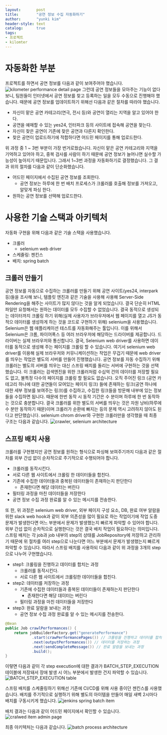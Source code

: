 ```yaml
---
layout:       post
title:        "공연 정보 수집 자동화하기"
author:       "yunki kim"
header-style: text
catalog:      true
tags:
- 프로젝트
- kilomter
---
```

# 자동화한 부분
프로젝트를 하면서 공연 정보를 다음과 같이 보여주어야 했습니다.
![kilometer performance detail page](/img/2023-08-17-kilometer-performance-crawling-batch.md/img.png)
그런데 공연 정보들을 모아주는 기능이 없다 보니, 팀원들이 인터넷에서 공연 정보를 찾고 등록하는 일을 모두 수동으로 진행해야 했습니다. 때문에 공연 정보를 업데이트하기 위해선 다음과 같은 절차를 따라야 했습니다.
- 자신이 맡은 공연 카테고리(연극, 전시 등)와 공연이 열리는 지역을 알고 있어야 한다.
- 공연을 예매할 수 있는 yes24, 인터파크 등의 사이트에 접속해 공연을 찾는다.
- 자신이 찾은 공연이 기존에 찾은 공연과 다른지 확인한다.
- 찾은 공연이 업로드하기에 적합하다면 어드민 페이지를 통해 업로드한다.

위 과정 중 1 ~ 3번 부분이 가장 번거로웠습니다. 자신이 맡은 공연 카테고리와 지역을 기억하고 있어야 하고, 중복 검사를 사람이 하기 때문에 공연 정보가 늘어나면 실수할 가능성이 높아지기 때문입니다. 그래서 1~3번 과정을 자동화하기로 결정했습니다. 그 결과 위의 절차를 다음과 같이 단순화했습니다.
- 어드민 페이지에서 수집된 공연 정보를 조회한다.
  - 공연 정보는 하루에 한 번 배치 프로세스가 크롤러를 호출해 정보를 가져오고, 알맞게 파싱 한다.
- 원하는 공연 정보를 선택해 업로드한다.
  
# 사용한 기술 스택과 아키텍처
자동화 구현을 위해 다음과 같은 기술 스택을 사용했습니다.
- 크롤러
  - selenium web driver
- 스케줄링: 젠킨스
- 배치: spring batch
## 크롤러 만들기
공연 정보를 자동으로 수집하는 크롤러를 만들기 위해 공연 사이트(yes24, interpark 등)들을 조사해 보니, 템플릿 엔진과 같은 기술을 사용해 사용해 Server-Side Rendering을 해주는 사이트가 많지 않다는 것을 알게 되었습니다. 결국 단순히 HTML 파일만 요청해서는 원하는 데이터를 모두 수집할 수 없었습니다. 결국 동적으로 생성되는 데이터까지 크롤링 하기 위해(실제 사용자가 브라우저에서 웹 페이지를 열고 JS가 동적으 데이터를 생성하게 하는 것을 코드로 구현하기 위해) selenium을 사용했습니다. Selenium은 웹 애플리케이션 테스트를 자동화해주는 툴입니다. 이를 위해서 Selenium은 크롬, 파이어폭스 등 여러 브라우저에 해당하는 드라이버를 제공합니다. 드라이버는 실제 브라우저와 통신합니다. 결국, Selenium web driver를 사용하면 데이터를 동적으로 생성해 주는 페이지를 크롤링 할 수 있습니다. 여기서 selenium web driver를 이용해 실제 브라우저와 커뮤니케이션하는 작업은 무겁기 때문에 web driver를 띄우는 작업은 별도의 서버를 만들어 진행했습니다.
공연 정보를 자동 수집하기 위해 크롤러는 별도의 서버를 띄우는 대신 스프링 배치를 돌리는 서버에 구현하는 것을 선택했습니다. 이 크롤러는 검색엔진을 위한 크롤러처럼 수십억 건의 데이터를 저장할 필요도 없고, 불특정 다수의 페이지를 크롤링 할 필요도 없습니다. 오직 주어진 링크 (공연 카테고리 하나에 대한 공연들이 모여있는 페이지 링크) 들에 존재하는 링크(공연 하나에 대한 세부 정보를 보여주는 링크)를 수집하고, 수집한 링크들을 방문해 내부에 있는 정보들을 수집하면 됩니다. 때문에 한번 동작 시 동작 기간은 수 분이며 하루에 한 번 동작하는 것으로 충분합니다. 결국 크롤러를 위한 별도의 서버를 띄우는 것은 자원 낭비(하루에 수 분만 동작하기 때문)이며 크롤러가 순환에 빠지는 등의 문제 역시 고려하지 않아도 된다고 판단했습니다.
selenium chrom driver와 구현한 크롤러만을 생각했을 때 최종 구조는 다음과 같습니다.
![crawler, selenium architecture](/img/2023-08-17-kilometer-performance-crawling-batch.md/img_1.png)
## 스프링 배치 사용
크롤러를 구현했지만 공연 정보를 원하는 형식으로 파싱해 보여주기까지 다음과 같은 절차를 외부 간섭 없이 순차적으로 주기적으로 수행되어야 합니다.
- 크롤러를 동작시킨다.
- 서로 다른 웹 사이트에서 크롤링 한 데이터들을 합친다.
- 기존에 수집한 데이터들과 중복된 데이터들이 존재하는지 판단한다
  - 존재한다면 해당 데이터는 버린다
- 필터링 과정을 마친 데이터들을 저장한다
- 공연 정보 수집 과정 완료를 알 수 있는 메시지를 전송한다.

또 한, 위 과정은 selenium web driver, 외부 페이지 구성 요소, DB, 완료 여부 알람을 위한 slack web hook과 같이 외부 의존성을 많이 필요로 하는 작업이기에 작업 도중 문제가 발생한다면 어느 부분에서 문제가 발생했는지 빠르게 파악할 수 있어야 합니다. 
외부 간섭 없이 순차적으로 실행한다는 것은 결국 배치 작업이 필요하다는 의미입니다. 스프링 배치는 각 job과 job 내부의 step의 상태를 JobRepository에 저장하고 관리하기 때문에 위 절차를 여러 step으로 나눈다면 어느 부분에서 문제가 발생했는지 빠르게 파악할 수 있습니다. 따라서 스프링 배치를 사용하되 다음과 같이 위 과정을 3개의 step으로 나누어 구현했습니다.
- step1: 크롤링을 진행하고 데이터를 합치는 과정
  - 크롤러를 동작시킨다.
  - 서로 다른 웹 사이트에서 크롤링한 데이터들을 합친다.
- step2: 데이터를 저장하는 과정
   - 기존에 수집한 데이터들과 중복된 데이터들이 존재하는지 판단한다
     - 존재한다면 해당 데이터는 버린다
   - 필터링 과정을 마친 데이터들을 저장한다
- step3: 완료 알람을 보내는 과정
     - 공연 정보 수집 과정 완료를 알 수 있는 메시지를 전송한다.
```java
@Bean
public Job crawlPerformances() {
    return jobBuilderFactory.get("generatePerformance")
            .start(crawPerformancePages()) // 크롤링을 진행하고 데이터를 합치는 과정
            .next(outputPerformances()) // 데이터를 저장하는 과정
            .next(sendCompleteMessage()) // 완료 알람을 보내는 과정
            .build();
}
```
이렇면 다음과 같이 각 step execution에 대한 결과가 BATCH_STEP_EXECUTION 테이블에 저장돼서 장애 발생 시 어느 부분에서 발생한 건지 파악할 수 있습니다.
![BATCH_STEP_EXECUTION table](/img/2023-08-17-kilometer-performance-crawling-batch.md/img_2.png)

스프링 배치를 스케줄링하기 위해선 기존에 CI/CD를 위해 사용 중이던 젠킨스를 사용했습니다.
배치를 주기적으로 실행하기 위해 별도의 아이템을 만들어 매일 새벽 2시마다 배치를 구동시키게 했습니다.
![jenkins spring batch item](/img/2023-08-17-kilometer-performance-crawling-batch.md/img_3.png)

배치 결과는 다음과 같이 어드민 페이지에서 확인할 수 있습니다.
![cralwed item admin page](/img/2023-08-17-kilometer-performance-crawling-batch.md/img_4.png)

최종 아키텍처는 다음과 같습니다.
![batch process architecture](/img/2023-08-17-kilometer-performance-crawling-batch.md/img_5.png)